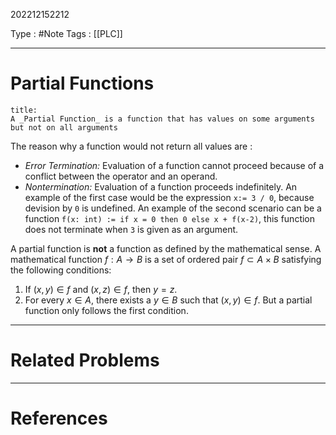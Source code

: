 202212152212

Type : #Note
Tags : [[PLC]]

---
# Partial Functions

```ad-note
title:
A _Partial Function_ is a function that has values on some arguments but not on all arguments
```
The reason why a function would not return all values are :
- _Error Termination:_ Evaluation of a function cannot proceed because of a conflict between the operator and an operand.
- _Nontermination:_ Evaluation of a function proceeds indefinitely.
An example of the first case would be the expression `x:= 3 / 0`, because devision by `0` is undefined.
An example of the second scenario can be a function `f(x: int) := if x = 0 then 0 else x + f(x-2)`, this function does not terminate when `3` is given as an argument.

A partial function is __not__ a function as defined by the mathematical sense. 
A mathematical function $f:A\to B$ is a set of ordered pair $f\subset A\times B$ satisfying the following conditions:
1. If $(x, y) \in f$ and $(x, z) \in f$, then $y =z$.
2. For every $x \in A$, there exists a $y\in B$ such that $(x,y) \in f$.
But a partial function only follows the first condition.



---
# Related Problems

---
# References
